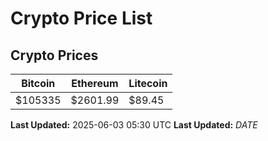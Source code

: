 # Crypto Price List

## Crypto Prices
| Bitcoin | Ethereum | Litecoin |
| ------- | -------- | -------- |
| $105335 | $2601.99 | $89.45 |
**Last Updated:** 2025-06-03 05:30 UTC
**Last Updated:** $DATE$
